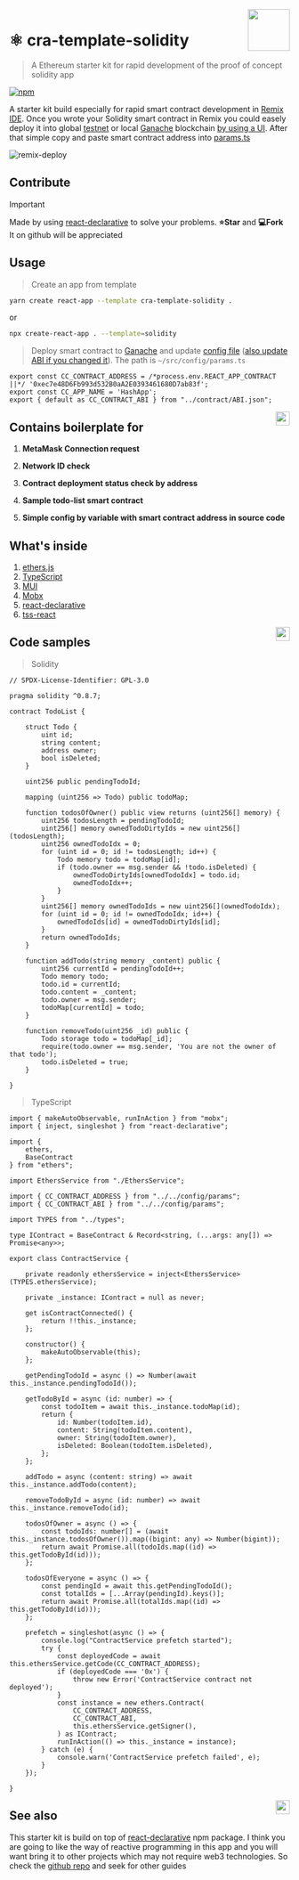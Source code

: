 <img src="./docs/logo.svg" height="75px" align="right">

# ⚛️ cra-template-solidity

> A Ethereum starter kit for rapid development of the proof of concept solidity app

[![npm](https://img.shields.io/npm/v/cra-template-solidity.svg?style=flat-square)](https://npmjs.org/package/cra-template-solidity)

A starter kit build especially for rapid smart contract development in [Remix IDE](https://remix-project.org/). Once you wrote your Solidity smart contract in Remix you could easely deploy it into global [testnet](https://ethereum.org/en/developers/docs/networks/) or local [Ganache](https://trufflesuite.com/ganache/) blockchain [by using a UI](https://www.linkedin.com/pulse/using-ganache-ethereum-emulator-metamask-farhan-khan/). After that simple copy and paste smart contract address into [params.ts](./template/src/config/params.ts)

![remix-deploy](./docs/remix.png)

## Contribute

> [!IMPORTANT]
> Made by using [react-declarative](https://github.com/react-declarative/react-declarative) to solve your problems. **⭐Star** and **💻Fork** It on github will be appreciated

## Usage

> Create an app from template

```bash
yarn create react-app --template cra-template-solidity .
```

or

```bash
npx create-react-app . --template=solidity
```

> Deploy smart contract to [Ganache](https://trufflesuite.com/ganache/) and update [config file](./template/src/config/params.ts) ([also update ABI if you changed it](https://www.geeksforgeeks.org/application-binary-interfaceabi-in-ethereum-virtual-machine/)). The path is `~/src/config/params.ts`

```tsx
export const CC_CONTRACT_ADDRESS = /*process.env.REACT_APP_CONTRACT ||*/ '0xec7e48D6Fb993d532B0aA2E0393461680D7ab83f';
export const CC_APP_NAME = 'HashApp';
export { default as CC_CONTRACT_ABI } from "../contract/ABI.json";
```

<img src="./docs/saturn.svg" height="25px" align="right">

## Contains boilerplate for

1. **MetaMask Connection request**

2. **Network ID check**

3. **Contract deployment status check by address**

4. **Sample todo-list smart contract**

5. **Simple config by variable with smart contract address in source code**

## What's inside

1. [ethers.js](https://docs.ethers.io/v5/)
2. [TypeScript](https://www.typescriptlang.org/)
3. [MUI](https://mui.com/)
4. [Mobx](https://mobx.js.org/)
5. [react-declarative](https://www.npmjs.com/package/react-declarative)
6. [tss-react](https://www.npmjs.com/package/tss-react)

<img src="./docs/cubes.svg" height="25px" align="right">

## Code samples

> Solidity

```solidity
// SPDX-License-Identifier: GPL-3.0

pragma solidity ^0.8.7;

contract TodoList {

    struct Todo {
        uint id;
        string content;
        address owner;
        bool isDeleted;
    }

    uint256 public pendingTodoId;

    mapping (uint256 => Todo) public todoMap;

    function todosOfOwner() public view returns (uint256[] memory) {
        uint256 todosLength = pendingTodoId;
        uint256[] memory ownedTodoDirtyIds = new uint256[](todosLength);
        uint256 ownedTodoIdx = 0;
        for (uint id = 0; id != todosLength; id++) {
            Todo memory todo = todoMap[id];
            if (todo.owner == msg.sender && !todo.isDeleted) {
                ownedTodoDirtyIds[ownedTodoIdx] = todo.id;
                ownedTodoIdx++;
            }
        }
        uint256[] memory ownedTodoIds = new uint256[](ownedTodoIdx);
        for (uint id = 0; id != ownedTodoIdx; id++) {
            ownedTodoIds[id] = ownedTodoDirtyIds[id];
        }
        return ownedTodoIds;
    }

    function addTodo(string memory _content) public {
        uint256 currentId = pendingTodoId++;
        Todo memory todo;
        todo.id = currentId;
        todo.content = _content;
        todo.owner = msg.sender;
        todoMap[currentId] = todo;
    }

    function removeTodo(uint256 _id) public {
        Todo storage todo = todoMap[_id];
        require(todo.owner == msg.sender, 'You are not the owner of that todo');
        todo.isDeleted = true;
    }

}

```

> TypeScript

```tsx
import { makeAutoObservable, runInAction } from "mobx";
import { inject, singleshot } from "react-declarative";

import {
    ethers,
    BaseContract
} from "ethers";

import EthersService from "./EthersService";

import { CC_CONTRACT_ADDRESS } from "../../config/params";
import { CC_CONTRACT_ABI } from "../../config/params";

import TYPES from "../types";

type IContract = BaseContract & Record<string, (...args: any[]) => Promise<any>>;

export class ContractService {

    private readonly ethersService = inject<EthersService>(TYPES.ethersService);

    private _instance: IContract = null as never;

    get isContractConnected() {
        return !!this._instance;
    };

    constructor() {
        makeAutoObservable(this);
    };

    getPendingTodoId = async () => Number(await this._instance.pendingTodoId());

    getTodoById = async (id: number) => {
        const todoItem = await this._instance.todoMap(id);
        return {
            id: Number(todoItem.id),
            content: String(todoItem.content),
            owner: String(todoItem.owner),
            isDeleted: Boolean(todoItem.isDeleted),
        };
    };

    addTodo = async (content: string) => await this._instance.addTodo(content);

    removeTodoById = async (id: number) => await this._instance.removeTodo(id);

    todosOfOwner = async () => {
        const todoIds: number[] = (await this._instance.todosOfOwner()).map((bigint: any) => Number(bigint));
        return await Promise.all(todoIds.map((id) => this.getTodoById(id)));
    };

    todosOfEveryone = async () => {
        const pendingId = await this.getPendingTodoId();
        const totalIds = [...Array(pendingId).keys()];
        return await Promise.all(totalIds.map((id) => this.getTodoById(id)));
    };

    prefetch = singleshot(async () => {
        console.log("ContractService prefetch started");
        try {
            const deployedCode = await this.ethersService.getCode(CC_CONTRACT_ADDRESS);
            if (deployedCode === '0x') {
                throw new Error('ContractService contract not deployed');
            }
            const instance = new ethers.Contract(
                CC_CONTRACT_ADDRESS,
                CC_CONTRACT_ABI,
                this.ethersService.getSigner(),
            ) as IContract;
            runInAction(() => this._instance = instance);
        } catch (e) {
            console.warn('ContractService prefetch failed', e);
        }
    });

}

```

<img src="./docs/triangle.svg" height="25px" align="right">

## See also

This starter kit is build on top of [react-declarative](https://www.npmjs.com/package/react-declarative) npm package. I think you are going to like the way of reactive programming in this app and you will want bring it to other projects which may not require web3 technologies. So check the [github repo](https://github.com/react-declarative/react-declarative) and seek for other guides
